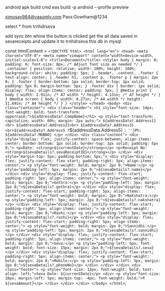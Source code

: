 

android apk build cmd
eas build -p android --profile preview

ximosay984@vasomly.com Pass:Gowtham@1234


select * from trnhdrseva


add sync btn whine the button is clicked get the all data saved in sevareceipts and update it to trnhdrseva this db in mysql









  const htmlContent = `
    <!DOCTYPE html>
    <html lang="en">
    <head>
        <meta charset="UTF-8">
        <meta name="viewport" content="width=device-width, initial-scale=1.0">
        <title>Document</title>
        <style>
            body {
                margin: 0;
                padding: 0;
                font-size: 8px; /* Adjust font size as needed */
            }
            .container {
                position: relative;
                width: 100%;
                height: 100%;
                background-color: white;
                padding: 5px;
            }
            .header, .content, .footer {
                text-align: center;
            }
            .header h1, .content p, .footer p {
                margin: 2px 0;
            }
            .footer {
                border-bottom: 1px solid;
                border-top: 1px solid;
                padding: 5px 0;
                margin-bottom: 5px;
            }
            .footer div {
                border: 1px solid;
                display: flex;
                align-items: center;
                padding: 5px;
            }
            @media print {
                body {
                    width: 2.91in; /* A7 width */
                    height: 4.13in; /* A7 height */
                }
            }
            @media screen {
                body {
                    width: 8.27in; /* A4 width */
                    height: 11.69in; /* A4 height */
                }
            }
        </style>
    </head>
    <body>
        <div class="container">
            <div class="header">
                <h1 style="font-size: 14px; font-weight: bold; text-transform: uppercase;">${addressData?.CompName}</h1>
                <p style="text-transform: capitalize; width: 60%; margin: 2px auto;">
                    ${addressData?.Address1} <br> ${addressData?.Address2}<br> ${addressData?.Address3} <br>${addressData?.Address5 ? `${addressData.Address5} ` : ''}Ph: ${addressData?.MOBNO}
                </p>
            </div>
            <div class="content">
                <div style="display: flex; justify-content: space-between; align-items: center; border-bottom: 1px solid; border-top: 1px solid; padding: 5px 0;">
                    <p>Date: <strong>${currentDate}</strong></p>
                    <p>Receipt No: <strong>${sevaDetails?.sevaReceiptID}</strong></p>
                </div>
                <div style="margin-top: 5px; padding-bottom: 5px;">
                    <div style="display: flex; justify-content: flex-start; padding-right: 5px; align-items: center;">
                        <p style="font-weight: bold; margin: 2px 0;">Name:</p>
                        <p style="padding-left: 5px; margin: 2px 0;">${sevaDetails?.name}</p>
                    </div>
                    <div style="display: flex; justify-content: flex-start; padding-right: 5px; align-items: center;">
                        <p style="font-weight: bold; margin: 2px 0;">Gothra:</p>
                        <p style="padding-left: 5px; margin: 2px 0;">${sevaDetails?.gothra}</p>
                    </div>
                    <div style="display: flex; justify-content: flex-start; padding-right: 5px; align-items: center;">
                        <p style="font-weight: bold; margin: 2px 0;">Nakshatra:</p>
                        <p style="padding-left: 5px; margin: 2px 0;">${sevaDetails?.nakshatra}</p>
                    </div>
                    <div style="display: flex; justify-content: flex-start; padding-right: 5px; align-items: center;">
                        <p style="font-weight: bold; margin: 2px 0;">Rashi:</p>
                        <p style="padding-left: 5px; margin: 2px 0;">${sevaDetails?.rashi}</p>
                    </div>
                    <div style="display: flex; justify-content: flex-start; padding-right: 5px; align-items: center;">
                        <p style="font-weight: bold; margin: 2px 0;">Sannidhi:</p>
                        <p style="padding-left: 5px; margin: 2px 0;">${sevaDetails?.sannidhi}</p>
                    </div>
                    <div style="display: flex; justify-content: flex-start; padding-right: 5px; align-items: center;">
                        <p style="font-weight: bold; margin: 2px 0;">Seva:</p>
                        <p style="padding-left: 5px; font-weight: bold; font-size: 15px; margin: 2px 0;">${sevaDetails?.seva}</p>
                    </div>
                    <div style="display: flex; justify-content: flex-start; padding-right: 5px; align-items: center;">
                        <p style="font-weight: bold; margin: 2px 0;">Mobile:</p>
                        <p style="padding-left: 5px; margin: 2px 0;">${sevaDetails?.phoneNo}</p>
                    </div>
                </div>
            </div>
            <div class="footer">
                <p style="font-size: 12px; font-weight: bold; text-align: left;">Seva Date: ${currentDate}</p>
                <div>
                    <p style="font-size: 16px; margin-left: 5px; margin-top: -4px; font-weight: bold;">₹${sevaAmount}</p>
                </div>
            </div>
        </div>
    </body>
    </html>
    `;





